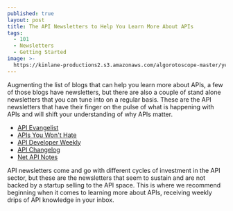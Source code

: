 ```yaml
---
published: true
layout: post
title: The API Newsletters to Help You Learn More About APIs
tags:
  - 101
  - Newsletters
  - Getting Started
image: >-
  https://kinlane-productions2.s3.amazonaws.com/algorotoscope-master/yellow-journalism-nyc-public-library.jpeg
---
```

Augmenting the list of blogs that can help you learn more about APIs, a few of those blogs have newsletters, but there are also a couple of stand alone newsletters that you can tune into on a regular basis. These are the API newsletters that have their finger on the pulse of what is happening with APIs and will shift your understanding of why APIs matter.

- [API Evangelist](https://apievangelist.com/)
- [APIs You Won't Hate](https://apisyouwonthate.com/)
- [API Developer Weekly](https://apideveloperweekly.com/)
- [API Changelog](https://apichangelog.substack.com/)
- [Net API Notes](https://tinyletter.com/NetAPINotes)

API newsletters come and go with different cycles of investment in the API sector, but these are the newsletters that seem to sustain and are not backed by a startup selling to the API space. This is where we recommend beginning when it comes to learning more about APIs, receiving weekly drips of API knowledge in your inbox. 